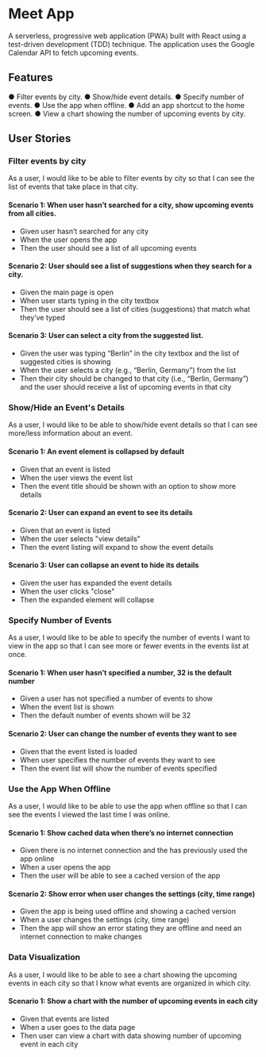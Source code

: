 # Meet App
A serverless, progressive web application (PWA) built with React using a test-driven development (TDD) technique. The application uses the Google Calendar API to fetch upcoming events.

## Features
● Filter events by city.
● Show/hide event details.
● Specify number of events.
● Use the app when offline.
● Add an app shortcut to the home screen.
● View a chart showing the number of upcoming events by city.

## User Stories
### Filter events by city
As a user, I would like to be able to filter events by city so that I can see the list of events that take place in that city. 
#### Scenario 1: When user hasn’t searched for a city, show upcoming events from all cities.
- Given user hasn’t searched for any city
- When the user opens the app
- Then the user should see a list of all upcoming events
#### Scenario 2: User should see a list of suggestions when they search for a city.
- Given the main page is open
- When user starts typing in the city textbox
- Then the user should see a list of cities (suggestions) that match what they’ve typed
#### Scenario 3: User can select a city from the suggested list.
- Given the user was typing “Berlin” in the city textbox and the list of suggested cities is showing
- When the user selects a city (e.g., “Berlin, Germany”) from the list
- Then their city should be changed to that city (i.e., “Berlin, Germany”) and the user should receive a list of upcoming events in that city

### Show/Hide an Event's Details
As a user, I would like to be able to show/hide event details so that I can see more/less information about an event.
#### Scenario 1: An event element is collapsed by default
- Given that an event is listed
- When the user views the event list
- Then the event title should be shown with an option to show more details
#### Scenario 2: User can expand an event to see its details
- Given that an event is listed
- When the user selects "view details"
- Then the event listing will expand to show the event details
#### Scenario 3: User can collapse an event to hide its details
- Given the user has expanded the event details
- When the user clicks "close"
- Then the expanded element will collapse

### Specify Number of Events
As a user, I would like to be able to specify the number of events I want to view in the app so that I can see more or fewer events in the events list at once.
#### Scenario 1: When user hasn’t specified a number, 32 is the default number
- Given a user has not specified a number of events to show
- When the event list is shown
- Then the default number of events shown will be 32
#### Scenario 2: User can change the number of events they want to see
- Given that the event listed is loaded
- When user specifies the number of events they want to see
- Then the event list will show the number of events specified

### Use the App When Offline
As a user, I would like to be able to use the app when offline so that I can see the events I viewed the last time I was online.
#### Scenario 1: Show cached data when there’s no internet connection
- Given there is no internet connection and the has previously used the app online
- When a user opens the app
- Then the user will be able to see a cached version of the app
#### Scenario 2: Show error when user changes the settings (city, time range)
- Given the app is being used offline and showing a cached version
- When a user changes the settings (city, time range)
- Then the app will show an error stating they are offline and need an internet connection to make changes

### Data Visualization
As a user, I would like to be able to see a chart showing the upcoming events in each city so that I know what events are organized in which city.
#### Scenario 1: Show a chart with the number of upcoming events in each city
- Given that events are listed
- When a user goes to the data page
- Then user can view a chart with data showing number of upcoming event in each city